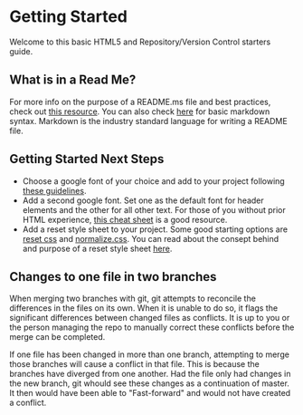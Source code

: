 # Getting Started

Welcome to this basic HTML5 and Repository/Version Control starters guide.

## What is in a Read Me?

For more info on the purpose of a README.ms file and best practices, check out [this resource](https://www.makeareadme.com/). You can also check [here](https://www.markdownguide.org/basic-syntax/) for basic markdown syntax. Markdown is the industry standard language for writing a README file.

## Getting Started Next Steps

* Choose a google font of your choice and add to your project following [these guidelines](https://fonts.google.com/knowledge/using_type/using_web_fonts).
* Add a second google font. Set one as the default font for header elements and the other for all other text. For those of you without prior HTML experience, [this cheat sheet](https://htmlcheatsheet.com/) is a good resource.
* Add a reset style sheet to your project. Some good starting options are [reset css](https://meyerweb.com/eric/tools/css/reset/) and [normalize.css](https://necolas.github.io/normalize.css/). You can read about the consept behind and purpose of a reset style sheet [here](https://cssdeck.com/blog/what-is-a-css-reset/).

## Changes to one file in two branches

When merging two branches with git, git attempts to reconcile the differences in the files on its own. When it is unable to do so, it flags the significant differences between changed files as conflicts. It is up to you or the person managing the repo to manually correct these conflicts before the merge can be completed.

If one file has been changed in more than one branch, attempting to merge those branches will cause a conflict in that file. This is because the branches have diverged from one another. Had the file only had changes in the new branch, git whould see these changes as a continuation of master. It then would have been able to "Fast-forward" and would not have created a conflict.



